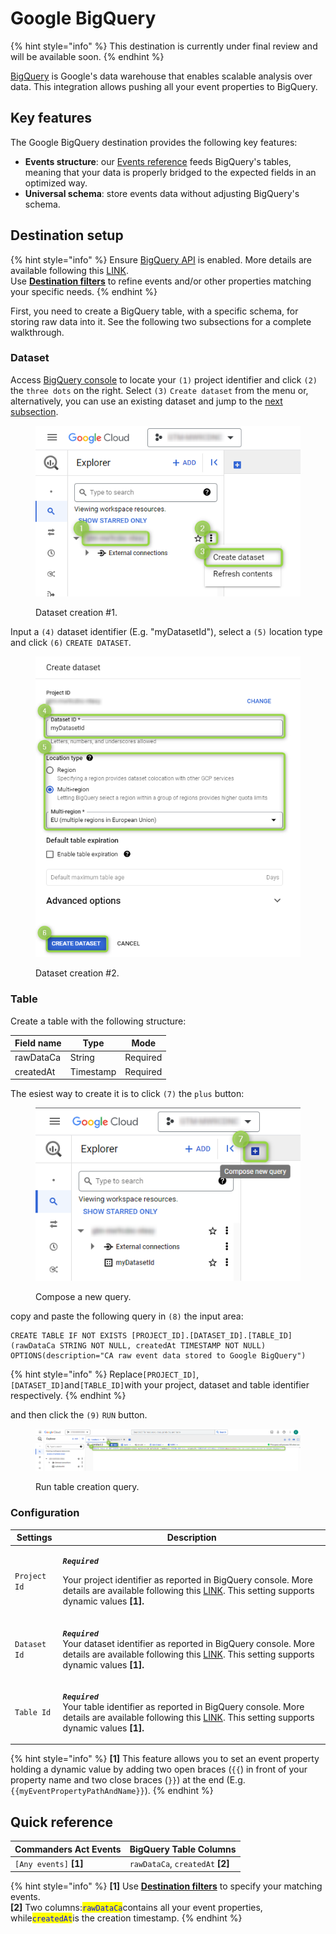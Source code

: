 # Google BigQuery

{% hint style="info" %}
This destination is currently under final review and will be available soon.
{% endhint %}

[BigQuery](https://cloud.google.com/bigquery/docs/introduction?hl=en) is Google's data warehouse that enables scalable analysis over data. This integration allows pushing all your event properties to BigQuery.

## Key features

The Google BigQuery destination provides the following key features:

* **Events structure**: our [Events reference](https://community.commandersact.com/platform-x/developers/tracking/events-reference) feeds BigQuery's tables, meaning that your data is properly bridged to the expected fields in an optimized way.
* **Universal schema**: store events data without adjusting BigQuery's schema.

## Destination setup

{% hint style="info" %}
Ensure [BigQuery API](https://console.cloud.google.com/apis/library/bigquery.googleapis.com?project=gtm-mw9cdnc-ntexy) is enabled. More details are available following this [LINK](https://cloud.google.com/bigquery/docs/enable-transfer-service?hl=en#enable-api).\
Use [**Destination filters**](https://doc.commandersact.com/features/destinations/destination-filters) to refine events and/or other properties matching your specific needs.
{% endhint %}

First, you need to create a BigQuery table, with a specific schema, for storing raw data into it. See the following two subsections for a complete walkthrough.

### Dataset

Access [BigQuery console](https://console.cloud.google.com/) to locate your `(1)` project identifier and click `(2)` the `three dots` on the right. Select `(3)` `Create dataset` from the menu or, alternatively, you can use an existing dataset and jump to the [next subsection](google-bigquery.md#table).

<figure><img src="../../../../.gitbook/assets/bigquery_1 (2).png" alt=""><figcaption><p>Dataset creation #1.</p></figcaption></figure>

Input a `(4)` dataset identifier (E.g. "myDatasetId"), select a `(5)` location type and click `(6)` `CREATE DATASET`.

<figure><img src="../../../../.gitbook/assets/bigquery_2.png" alt=""><figcaption><p>Dataset creation #2.</p></figcaption></figure>

### Table

Create a table with the following structure:

| Field name | Type      | Mode     |
| ---------- | --------- | -------- |
| rawDataCa  | String    | Required |
| createdAt  | Timestamp | Required |

The esiest way to create it is to click `(7)` the `plus` button:

<figure><img src="../../../../.gitbook/assets/bigquery_3 (1).png" alt=""><figcaption><p>Compose a new query.</p></figcaption></figure>

copy and paste the following query in `(8)` the input area:

```powerquery
CREATE TABLE IF NOT EXISTS [PROJECT_ID].[DATASET_ID].[TABLE_ID] (rawDataCa STRING NOT NULL, createdAt TIMESTAMP NOT NULL) OPTIONS(description="CA raw event data stored to Google BigQuery")
```

{% hint style="info" %}
Replace`[PROJECT_ID]`,`[DATASET_ID]`and`[TABLE_ID]`with your project, dataset and table identifier respectively.
{% endhint %}

and then click the `(9)` `RUN` button.

<figure><img src="../../../../.gitbook/assets/bigquery_4.png" alt=""><figcaption><p>Run table creation query.</p></figcaption></figure>

### Configuration

| Settings     | Description                                                                                                                                                                                                                                                                                              |
| ------------ | -------------------------------------------------------------------------------------------------------------------------------------------------------------------------------------------------------------------------------------------------------------------------------------------------------- |
| `Project Id` | <p><em><strong><code>Required</code></strong></em></p><p>Your project identifier as reported in BigQuery console. More details are available following this <a href="https://support.google.com/googleapi/answer/7014113?hl=en">LINK</a>. This setting supports dynamic values <strong>[1].</strong></p> |
| `Dataset Id` | <p><em><strong><code>Required</code></strong></em><br>Your dataset identifier as reported in BigQuery console. More details are available following this <a href="https://cloud.google.com/bigquery/docs/datasets-intro?hl=en">LINK</a>. This setting supports dynamic values <strong>[1].</strong></p>  |
| `Table Id`   | <p><em><strong><code>Required</code></strong></em><br>Your table identifier as reported in BigQuery console. More details are available following this <a href="https://cloud.google.com/bigquery/docs/tables-intro?hl=en">LINK</a>. This setting supports dynamic values <strong>[1].</strong></p>      |

{% hint style="info" %}
**\[1]** This feature allows you to set an event property holding a dynamic value by adding two open braces (`{{`) in front of your property name and two close braces (`}}`) at the end (E.g. `{{myEventPropertyPathAndName}}`).
{% endhint %}

## Quick reference

| Commanders Act Events   | BigQuery Table Columns             |
| ----------------------- | ---------------------------------- |
| `[Any events]` **\[1]** | `rawDataCa`, `createdAt` **\[2]**  |

{% hint style="info" %}
**\[1]** Use [**Destination filters**](https://doc.commandersact.com/features/destinations/destination-filters) to specify your matching events.\
**\[2]** Two columns:<mark style="color:blue;">`rawDataCa`</mark>contains all your event properties, while<mark style="color:blue;">`createdAt`</mark>is the creation timestamp.
{% endhint %}

